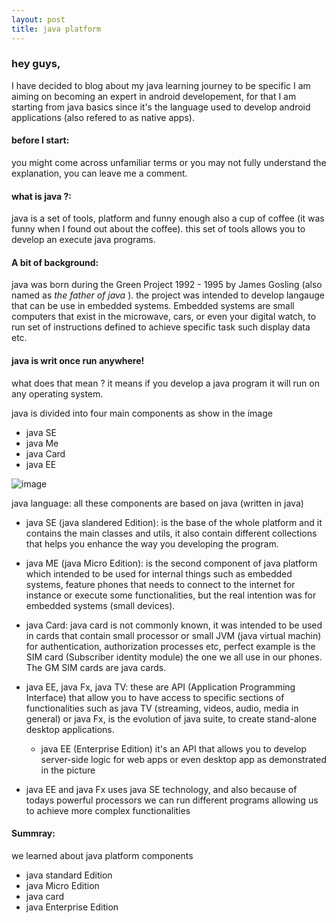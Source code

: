```yaml
---
layout: post
title: java platform
---
```


### hey guys,
I have decided to blog about my java learning journey to be specific I am aiming on becoming an expert in android developement, for that I am starting from java basics since it's the language used to develop android applications (also refered to as native apps).


#### before I start:

you might come across unfamiliar terms or you may not fully understand the explanation, you can leave me a comment.


#### what is java ?:
java is a set of tools, platform and funny enough also a cup of coffee (it was funny when I found out about the coffee).
this set of tools allows you to develop an execute java programs.

#### A bit of background:

java was born during the Green Project 1992 - 1995 by James Gosling (also named as <i>the father of java</i> ).
the project was intended to develop langauge that can be use in embedded systems. Embedded systems are small computers that exist in the microwave, cars, or even your digital watch, to run set of instructions defined to achieve specific task such display data etc.

#### java is writ once run anywhere!
what does that mean ?
it means if you develop a java program it will run on any operating system.

java is divided into four main components as show in the image

-  java SE
-  java Me
-  java Card
-  java EE

![image](../images/java-platform-componenet.png)

 java language: all these components are based on java (written in java)
- java SE (java slandered Edition): is the base of the whole platform and it contains the main classes and utils, it also contain different collections that helps you enhance the way you developing the program.


- java ME (java Micro Edition): is the second component of java platform which intended to be used for internal things such as embedded systems, feature phones that needs to connect to the internet for instance or execute some functionalities, but the real intention was for embedded systems (small devices).


- java Card: java card is not commonly known, it was intended to be used in cards that contain small processor or small JVM (java virtual machin) for authentication, authorization processes etc, perfect example is the SIM card (Subscriber identity module) the one we all use in our phones. The GM SIM cards are java cards.

- java EE, java Fx, java TV: these are API (Application Programming Interface) that allow you to have access to specific sections of functionalities such as java TV (streaming, videos, audio, media in general) or java Fx, is the evolution of java suite, to create stand-alone desktop applications.
    - java EE (Enterprise Edition) it's an API that allows you to develop server-side logic for web apps or even desktop app as demonstrated in the picture
 - java EE and java Fx uses java SE technology, and also because of todays powerful processors we can run different programs allowing us to achieve more complex functionalities

#### Summray:
 we learned about java platform components
 - java standard Edition
 - java Micro Edition
 - java card
 - java Enterprise Edition